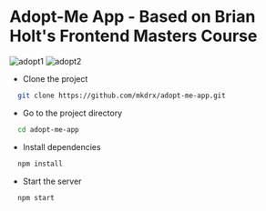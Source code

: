 # Adopt-Me App - Based on Brian Holt's Frontend Masters Course
![adopt1](https://user-images.githubusercontent.com/99738621/193667285-cb964cf4-65cb-4888-ba9a-b017c005c44a.png)
![adopt2](https://user-images.githubusercontent.com/99738621/193667305-f222310b-1ac5-45ef-9ab6-060a67a745de.png)

- Clone the project

```bash
  git clone https://github.com/mkdrx/adopt-me-app.git
```

- Go to the project directory

```bash
  cd adopt-me-app
```

- Install dependencies

```bash
  npm install
```

- Start the server

```bash
  npm start
```
